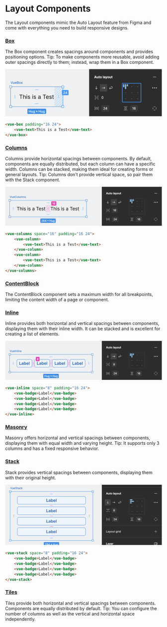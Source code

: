 # Layout Components
The Layout components mimic the Auto Layout feature from Figma and come with everything you need
to build responsive designs.

### [Box](https://vuesion.herokuapp.com/storybook/?path=/story/foundation-layout--box)
The Box component creates spacings around components and provides positioning options.
Tip: To make components more reusable, avoid adding outer spacings directly to them; instead, 
wrap them in a Box component.

<img src="/v5/vue-box.png">

```html
<vue-box padding="16 24">
    <vue-text>This is a Test</vue-text>
</vue-box>
```

### [Columns](https://vuesion.herokuapp.com/storybook/?path=/story/foundation-layout--columns)
Columns provide horizontal spacings between components. 
By default, components are equally distributed, but each column can have a specific width. 
Columns can be stacked, making them ideal for creating forms or general layouts. 
Tip: Columns don't provide vertical space, so pair them with the Stack component.

<img src="/v5/vue-columns.png">

```html
<vue-columns space="16" padding="16 24">
    <vue-column>
        <vue-text>This is a Test</vue-text>
    </vue-column>
    <vue-column>
        <vue-text>This is a Test</vue-text>
    </vue-column>
</vue-columns>
```

### [ContentBlock](https://vuesion.herokuapp.com/storybook/?path=/story/foundation-layout--content-block)
The ContentBlock component sets a maximum width for all breakpoints, 
limiting the content width of a page or component.

### [Inline](https://vuesion.herokuapp.com/storybook/?path=/story/foundation-layout--inline)
Inline provides both horizontal and vertical spacings between components, 
displaying them with their inline width. It can be stacked and is excellent for creating a list of elements.

<img src="/v5/vue-inline.png">

```html
<vue-inline space="8" padding="16 24">
    <vue-badge>Label</vue-badge>
    <vue-badge>Label</vue-badge>
    <vue-badge>Label</vue-badge>
    <vue-badge>Label</vue-badge>
</vue-inline>
```

### [Masonry](https://vuesion.herokuapp.com/storybook/?path=/story/foundation-layout--masonry)
Masonry offers horizontal and vertical spacings between components, 
displaying them with equal width and varying height. 
Tip: It supports only 3 columns and has a fixed responsive behavior.

### [Stack](https://vuesion.herokuapp.com/storybook/?path=/story/foundation-layout--stack)
Stack provides vertical spacings between components, displaying them with their original height.

<img src="/v5/vue-stack.png">

```html
<vue-stack space="8" padding="16 24">
    <vue-badge>Label</vue-badge>
    <vue-badge>Label</vue-badge>
    <vue-badge>Label</vue-badge>
    <vue-badge>Label</vue-badge>
</vue-stack>
```

### [Tiles](https://vuesion.herokuapp.com/storybook/?path=/story/foundation-layout--tiles)
Tiles provide both horizontal and vertical spacings between components. 
Components are equally distributed by default. 
Tip: You can configure the number of columns as well as the vertical and horizontal space independently.

